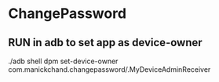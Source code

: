 # ChangePassword


## RUN in adb to set app as device-owner
./adb shell dpm set-device-owner com.manickchand.changepassword/.MyDeviceAdminReceiver 